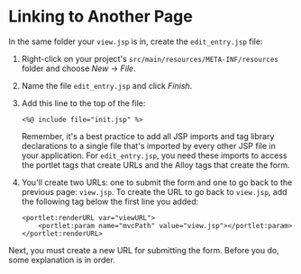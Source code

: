 # Linking to Another Page

In the same folder your `view.jsp` is in, create the `edit_entry.jsp` file:

1.  Right-click on your project's `src/main/resources/META-INF/resources` folder
    and choose *New* &rarr; *File*.

2.  Name the file `edit_entry.jsp` and click *Finish*.

3.  Add this line to the top of the file:

        <%@ include file="init.jsp" %>

    Remember, it's a best practice to add all JSP imports and tag library
    declarations to a single file that's imported by every other JSP file in
    your application. For `edit_entry.jsp`, you need these imports to access the
    portlet tags that create URLs and the Alloy tags that create the form.

4.  You'll create two URLs: one to submit the form and one to go back to the
    previous page: `view.jsp`. To create the URL to go back to `view.jsp`, add
    the following tag below the first line you added:

        <portlet:renderURL var="viewURL">
            <portlet:param name="mvcPath" value="view.jsp"></portlet:param>
        </portlet:renderURL>

Next, you must create a new URL for submitting the form. Before you do, some
explanation is in order.
